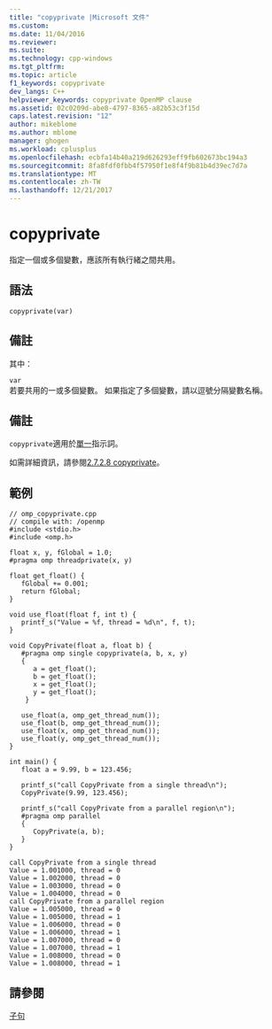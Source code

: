 ```yaml
---
title: "copyprivate |Microsoft 文件"
ms.custom: 
ms.date: 11/04/2016
ms.reviewer: 
ms.suite: 
ms.technology: cpp-windows
ms.tgt_pltfrm: 
ms.topic: article
f1_keywords: copyprivate
dev_langs: C++
helpviewer_keywords: copyprivate OpenMP clause
ms.assetid: 02c0209d-abe8-4797-8365-a82b53c3f15d
caps.latest.revision: "12"
author: mikeblome
ms.author: mblome
manager: ghogen
ms.workload: cplusplus
ms.openlocfilehash: ecbfa14b40a219d626293eff9fb602673bc194a3
ms.sourcegitcommit: 8fa8fdf0fbb4f57950f1e8f4f9b81b4d39ec7d7a
ms.translationtype: MT
ms.contentlocale: zh-TW
ms.lasthandoff: 12/21/2017
---
```

# <a name="copyprivate"></a>copyprivate
指定一個或多個變數，應該所有執行緒之間共用。  
  
## <a name="syntax"></a>語法  
  
```  
copyprivate(var)  
```  
  
## <a name="remarks"></a>備註  
 其中：  
  
 `var`  
 若要共用的一或多個變數。 如果指定了多個變數，請以逗號分隔變數名稱。  
  
## <a name="remarks"></a>備註  
 `copyprivate`適用於[單一](../../../parallel/openmp/reference/single.md)指示詞。  
  
 如需詳細資訊，請參閱[2.7.2.8 copyprivate](../../../parallel/openmp/2-7-2-8-copyprivate.md)。  
  
## <a name="example"></a>範例  
  
```  
// omp_copyprivate.cpp  
// compile with: /openmp   
#include <stdio.h>  
#include <omp.h>  
  
float x, y, fGlobal = 1.0;  
#pragma omp threadprivate(x, y)  
  
float get_float() {  
   fGlobal += 0.001;  
   return fGlobal;  
}  
  
void use_float(float f, int t) {  
   printf_s("Value = %f, thread = %d\n", f, t);  
}  
  
void CopyPrivate(float a, float b) {  
   #pragma omp single copyprivate(a, b, x, y)   
   {  
      a = get_float();  
      b = get_float();  
      x = get_float();  
      y = get_float();  
    }  
  
   use_float(a, omp_get_thread_num());     
   use_float(b, omp_get_thread_num());     
   use_float(x, omp_get_thread_num());  
   use_float(y, omp_get_thread_num());  
}  
  
int main() {  
   float a = 9.99, b = 123.456;  
  
   printf_s("call CopyPrivate from a single thread\n");  
   CopyPrivate(9.99, 123.456);  
  
   printf_s("call CopyPrivate from a parallel region\n");  
   #pragma omp parallel       
   {  
      CopyPrivate(a, b);  
   }  
}  
```  
  
```Output  
call CopyPrivate from a single thread  
Value = 1.001000, thread = 0  
Value = 1.002000, thread = 0  
Value = 1.003000, thread = 0  
Value = 1.004000, thread = 0  
call CopyPrivate from a parallel region  
Value = 1.005000, thread = 0  
Value = 1.005000, thread = 1  
Value = 1.006000, thread = 0  
Value = 1.006000, thread = 1  
Value = 1.007000, thread = 0  
Value = 1.007000, thread = 1  
Value = 1.008000, thread = 0  
Value = 1.008000, thread = 1  
```  
  
## <a name="see-also"></a>請參閱  
 [子句](../../../parallel/openmp/reference/openmp-clauses.md)
